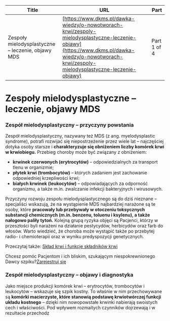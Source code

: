 | **Title**       | **URL**           | **Part**              |
|-----------------|-------------------|-----------------------|
| Zespoły mielodysplastyczne – leczenie, objawy MDS         | [https://www.dkms.pl/dawka-wiedzy/o-nowotworach-krwi/zespoly-mielodysplastyczne-leczenie-objawy](https://www.dkms.pl/dawka-wiedzy/o-nowotworach-krwi/zespoly-mielodysplastyczne-leczenie-objawy)    | Part 1 of 4          |

# Zespoły mielodysplastyczne – leczenie, objawy MDS

### Zespół mielodysplastyczny – przyczyny powstania


Zespół mielodysplastyczny, nazywany też MDS (z ang. myelodysplastic syndrome), potrafi rozwijać się niepostrzeżenie przez wiele lat – najczęściej dotyka osoby starsze i **charakteryzuje się obniżeniem liczby komórek krwi w krwiobiegu.** Przebieg choroby może być związany z obniżeniem:


* **krwinek czerwonych (erytrocytów)** – odpowiedzialnych za transport tlenu w organizmie;
* **płytek krwi (trombocytów)** – których zadaniem jest zachowanie odpowiedniej krzepliwości krwi;
* **białych krwinek (leukocytów)** – odpowiadających za odporność organizmu, a także m.in. zwalczanie infekcji bakteryjnych i wirusowych.


Przyczyny rozwoju zespołu mielodysplastycznego są do dziś nieznane – specjaliści wskazują, że na wystąpienie MDS najbardziej narażone są te osoby, które **pracowały lub przebywały w otoczeniu toksycznych substancji chemicznych (m.in. benzenu, toluenu i ksylenu), a także nałogowo paliły tytoń.** Kolejną grupą ryzyka objęci są Pacjenci, którzy w przeszłości byli narażeni na działanie pestycydów, herbicydów oraz farb do włosów. Warto wiedzieć, że choroba może wystąpić także po przebytej radio\- i chemioterapii oraz w wyniku predyspozycji genetycznych.


Przeczytaj także: [Skład krwi i funkcje składników krwi](https://www.dkms.pl/dawka-wiedzy/o-nowotworach-krwi/sklad-krwi-i-funkcje-skladnikow-krwi)


Chcesz pomóc Pacjentom i ich bliskim, szukającym niespokrewnionego Dawcy szpiku?[Zarejestruj się](/zarejestruj-sie-teraz "Zarejestruj sie teraz")
### Zespół mielodysplastyczny – objawy i diagnostyka


Jako miejsce produkcji komórek krwi – erytrocytów, trombocytów i leukocytów – wskazuje się szpik kostny. To właśnie w nim przechowywane są **komórki macierzyste, które stanowią podstawę krwiotwórczej funkcji układu kostnego** – dzięki nim nowopowstałe krwinki nabierają swoistych cech i właściwości. Pod wpływem rozmaitych czynników dojrzewają i w rezultacie przechodz